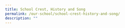 ```yaml
---
title: School Crest, History and Song
permalink: /our-school/school-crest-history-and-song/
description: ""
---
```

